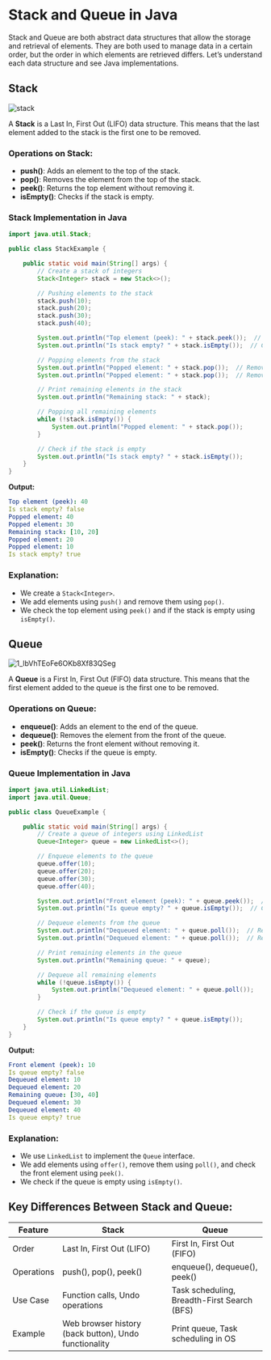 # Stack and Queue in Java

Stack and Queue are both abstract data structures that allow the storage and retrieval of elements. They are both used to manage data in a certain order, but the order in which elements are retrieved differs. Let’s understand each data structure and see Java implementations.

## Stack

![stack](https://github.com/user-attachments/assets/375a8bee-d318-4e6c-811a-671b794fa6e8)

A **Stack** is a Last In, First Out (LIFO) data structure. This means that the last element added to the stack is the first one to be removed.

### Operations on Stack:
- **push()**: Adds an element to the top of the stack.
- **pop()**: Removes the element from the top of the stack.
- **peek()**: Returns the top element without removing it.
- **isEmpty()**: Checks if the stack is empty.

### Stack Implementation in Java

```java
import java.util.Stack;

public class StackExample {

    public static void main(String[] args) {
        // Create a stack of integers
        Stack<Integer> stack = new Stack<>();

        // Pushing elements to the stack
        stack.push(10);
        stack.push(20);
        stack.push(30);
        stack.push(40);

        System.out.println("Top element (peek): " + stack.peek());  // Top element without removing it
        System.out.println("Is stack empty? " + stack.isEmpty());  // Check if the stack is empty

        // Popping elements from the stack
        System.out.println("Popped element: " + stack.pop());  // Removes 40
        System.out.println("Popped element: " + stack.pop());  // Removes 30

        // Print remaining elements in the stack
        System.out.println("Remaining stack: " + stack);

        // Popping all remaining elements
        while (!stack.isEmpty()) {
            System.out.println("Popped element: " + stack.pop());
        }

        // Check if the stack is empty
        System.out.println("Is stack empty? " + stack.isEmpty());
    }
}
```

**Output:**
```yaml
Top element (peek): 40
Is stack empty? false
Popped element: 40
Popped element: 30
Remaining stack: [10, 20]
Popped element: 20
Popped element: 10
Is stack empty? true
```

### Explanation:
- We create a `Stack<Integer>`.
- We add elements using `push()` and remove them using `pop()`.
- We check the top element using `peek()` and if the stack is empty using `isEmpty()`.

## Queue

![1_lbVhTEoFe6OKb8Xf83QSeg](https://github.com/user-attachments/assets/d48a00c2-9c12-4e0c-9b54-8fa6ad67ea5c)

A **Queue** is a First In, First Out (FIFO) data structure. This means that the first element added to the queue is the first one to be removed.

### Operations on Queue:
- **enqueue()**: Adds an element to the end of the queue.
- **dequeue()**: Removes the element from the front of the queue.
- **peek()**: Returns the front element without removing it.
- **isEmpty()**: Checks if the queue is empty.

### Queue Implementation in Java

```java
import java.util.LinkedList;
import java.util.Queue;

public class QueueExample {

    public static void main(String[] args) {
        // Create a queue of integers using LinkedList
        Queue<Integer> queue = new LinkedList<>();

        // Enqueue elements to the queue
        queue.offer(10);
        queue.offer(20);
        queue.offer(30);
        queue.offer(40);

        System.out.println("Front element (peek): " + queue.peek());  // Front element without removing it
        System.out.println("Is queue empty? " + queue.isEmpty());  // Check if the queue is empty

        // Dequeue elements from the queue
        System.out.println("Dequeued element: " + queue.poll());  // Removes 10
        System.out.println("Dequeued element: " + queue.poll());  // Removes 20

        // Print remaining elements in the queue
        System.out.println("Remaining queue: " + queue);

        // Dequeue all remaining elements
        while (!queue.isEmpty()) {
            System.out.println("Dequeued element: " + queue.poll());
        }

        // Check if the queue is empty
        System.out.println("Is queue empty? " + queue.isEmpty());
    }
}
```

**Output:**
```yaml
Front element (peek): 10
Is queue empty? false
Dequeued element: 10
Dequeued element: 20
Remaining queue: [30, 40]
Dequeued element: 30
Dequeued element: 40
Is queue empty? true
```

### Explanation:
- We use `LinkedList` to implement the `Queue` interface.
- We add elements using `offer()`, remove them using `poll()`, and check the front element using `peek()`.
- We check if the queue is empty using `isEmpty()`.

## Key Differences Between Stack and Queue:

| Feature  | Stack                  | Queue                        |
|----------|------------------------|------------------------------|
| Order    | Last In, First Out (LIFO) | First In, First Out (FIFO)    |
| Operations | push(), pop(), peek()  | enqueue(), dequeue(), peek()  |
| Use Case | Function calls, Undo operations | Task scheduling, Breadth-First Search (BFS) |
| Example  | Web browser history (back button), Undo functionality | Print queue, Task scheduling in OS |

